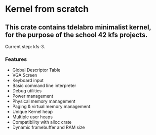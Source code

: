 # Kernel from scratch

## This crate contains tdelabro minimalist kernel, for the purpose of the school 42 kfs projects.

Current step: kfs-3.

### Features

 * Global Descriptor Table
 * VGA Screen
 * Keyboard input
 * Basic command line interpreter
 * Debug utilities
 * Power management
 * Physical memory management
 * Paging & virtual memory management
 * Unique Kernel heap
 * Multiple user heaps
 * Compatibility with alloc crate
 * Dynamic framebuffer and RAM size
